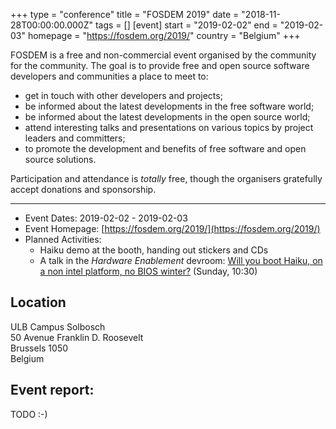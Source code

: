 +++
type = "conference"
title = "FOSDEM 2019"
date = "2018-11-28T00:00:00.000Z"
tags = []
[event]
start = "2019-02-02"
end = "2019-02-03"
homepage = "https://fosdem.org/2019/"
country = "Belgium"
+++

FOSDEM is a free and non-commercial event organised by the community for the community. The goal is to provide free and open source software developers and communities a place to meet to:

* get in touch with other developers and projects;
* be informed about the latest developments in the free software world;
* be informed about the latest developments in the open source world;
* attend interesting talks and presentations on various topics by project leaders and committers;
* to promote the development and benefits of free software and open source solutions.


Participation and attendance is *totally* free, though the organisers gratefully accept donations and sponsorship.

---

* Event Dates: 2019-02-02 - 2019-02-03
* Event Homepage: [https://fosdem.org/2019/](https://fosdem.org/2019/)
* Planned Activities:
  * Haiku demo at the booth, handing out stickers and CDs
  * A talk in the *Hardware Enablement* devroom: [Will you boot Haiku, on a non intel platform, no BIOS winter?](https://fosdem.org/2019/schedule/event/hardware_boot_haiku/) (Sunday, 10:30)


## Location

ULB Campus Solbosch<br/>
50 Avenue Franklin D. Roosevelt<br/>
Brussels 1050<br/>
Belgium<br/>

## Event report:

TODO :-)


